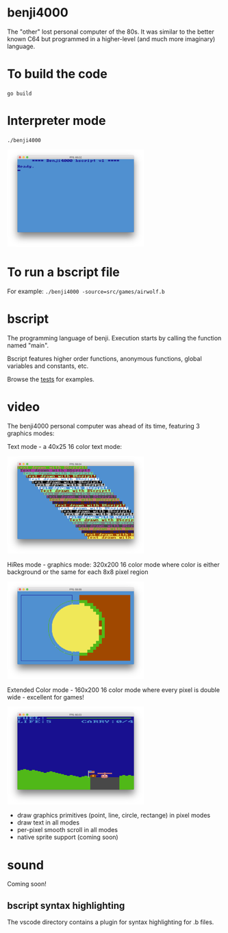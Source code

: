 # benji4000
The "other" lost personal computer of the 80s. 
It was similar to the better known C64 but programmed in a higher-level (and much more imaginary) language.

# To build the code
`go build`

# Interpreter mode
`./benji4000`

<img src="screenshots/repl.png" width=320>

# To run a bscript file

For example:
`./benji4000 -source=src/games/airwolf.b`

# bscript
The programming language of benji. Execution starts by calling the function named "main".

Bscript features higher order functions, anonymous functions, global variables and constants, etc. 

Browse the [tests](https://github.com/gabor-lbl/benji4000/tree/master/src/tests) for examples.

# video
The benji4000 personal computer was ahead of its time, featuring 3 graphics modes:

Text mode - a 40x25 16 color text mode: 

<img src="screenshots/textmode.png" width=320>

HiRes mode - graphics mode: 320x200 16 color mode where color is either background or the same for each 8x8 pixel region

<img src="screenshots/hiresmode.png" width=320>

Extended Color mode - 160x200 16 color mode where every pixel is double wide - excellent for games! 

<img src="screenshots/extmode.png" width=320>

- draw graphics primitives (point, line, circle, rectange) in pixel modes
- draw text in all modes
- per-pixel smooth scroll in all modes
- native sprite support (coming soon)

# sound
Coming soon!

## bscript syntax highlighting
The vscode directory contains a plugin for syntax highlighting for .b files.
  
